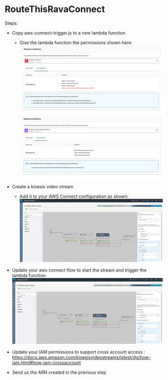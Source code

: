 # RouteThisRavaConnect

Steps:

- Copy aws-connect-trigger.js to a new lambda function
  - Give the lambda function the permissions shown here:
  ![alt text](https://github.com/videostream/RouteThisRavaConnect/blob/main/docImages/lambdaPermission.png?raw=true)
  ![alt text](https://github.com/videostream/RouteThisRavaConnect/blob/main/docImages/lambdaPermission2.png?raw=true)
- Create a kinesis video stream
  - Add it to your AWS Connect configuration as shown:
  ![alt text](https://github.com/videostream/RouteThisRavaConnect/blob/main/docImages/connectFlows.png?raw=true)
- Update your aws connect flow to start the stream and trigger the lambda function
  ![alt text](https://github.com/videostream/RouteThisRavaConnect/blob/main/docImages/connectFlows.png?raw=true)

- Update your IAM permissions to support cross account access : https://docs.aws.amazon.com/kinesisvideostreams/latest/dg/how-iam.html#how-iam-crossaccount

- Send us the ARN created in the previous step



